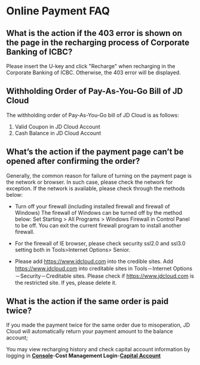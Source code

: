 # Online Payment FAQ
## What is the action if the 403 error is shown on the page in the recharging process of Corporate Banking of ICBC?
Please insert the U-key and click "Recharge" when recharging in the Corporate Banking of ICBC. Otherwise, the 403 error will be displayed.

## Withholding Order of Pay-As-You-Go Bill of JD Cloud
The withholding order of Pay-As-You-Go bill of JD Cloud is as follows:

1. Valid Coupon in JD Cloud Account
2. Cash Balance in JD Cloud Account

## What’s the action if the payment page can’t be opened after confirming the order?
Generally, the common reason for failure of turning on the payment page is the network or browser. In such case, please check the network for exception. If the network is available, please check through the methods below:

* Turn off your firewall (including installed firewall and firewall of Windows) The firewall of Windows can be turned off by the method below: Set Starting > All Programs > Windows Firewall in Control Panel to be off. You can exit the current firewall program to install another firewall.

* For the firewall of IE browser, please check security ssl2.0 and ssl3.0 setting both in Tools>Internet Options> Senior.

* Please add https://www.jdcloud.com into the credible sites. Add https://www.jdcloud.com into creditable sites in Tools－Internet Options－Security－Creditable sites. Please check if https://www.jdcloud.com is the restricted site. If yes, please delete it.


## What is the action if the same order is paid twice?
If you made the payment twice for the same order due to misoperation, JD Cloud will automatically return your payment amount to the balance account;

You may view recharging history and check capital account information by logging in [**Console**](https://console.jdcloud.com/)-**Cost Management Login**-[**Capital Account**](https://uc.jdcloud.com/cost/capital/capital-overview)
